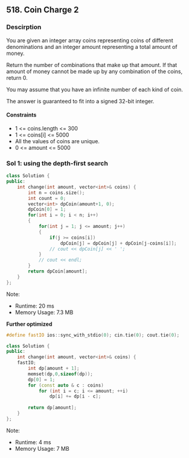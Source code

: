 ## 518. Coin Charge 2

### Descirption 
You are given an integer array coins representing coins of different denominations and an integer amount representing a total amount of money.

Return the number of combinations that make up that amount. If that amount of money cannot be made up by any combination of the coins, return 0.

You may assume that you have an infinite number of each kind of coin.

The answer is guaranteed to fit into a signed 32-bit integer.

#### Constraints
- 1 <= coins.length <= 300
- 1 <= coins[i] <= 5000
- All the values of coins are unique.
- 0 <= amount <= 5000

### Sol 1: using the depth-first search

```C++
class Solution {
public:
    int change(int amount, vector<int>& coins) {
        int n = coins.size();
        int count = 0;
        vector<int> dpCoin(amount+1, 0);
        dpCoin[0] = 1;
        for(int i = 0; i < n; i++)
        {
            for(int j = 1; j <= amount; j++)
            {
                if(j >= coins[i])
                    dpCoin[j] = dpCoin[j] + dpCoin[j-coins[i]];
                // cout << dpCoin[j] << ' ';
            }
            // cout << endl;
        }
        return dpCoin[amount];
    }
};
```
Note:
- Runtime: 20 ms
- Memory Usage: 7.3 MB

**Further optimized**
```C++
#define fastIO ios::sync_with_stdio(0); cin.tie(0); cout.tie(0); 

class Solution {
public:
    int change(int amount, vector<int>& coins) {
	fastIO;
        int dp[amount + 1];
        memset(dp,0,sizeof(dp));
        dp[0] = 1;
        for (const auto & c : coins) 
            for (int i = c; i <= amount; ++i) 
                dp[i] += dp[i - c];    
        
        return dp[amount];
    }
};
```
Note:
- Runtime: 4 ms
- Memory Usage: 7 MB
